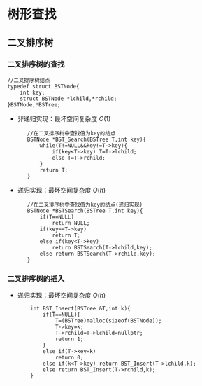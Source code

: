 # 树形查找

## 二叉排序树

### 二叉排序树的查找

    //二叉排序树结点
    typedef struct BSTNode{
        int key;
        struct BSTNode *lchild,*rchild;
    }BSTNode,*BSTree;

- 非递归实现：最坏空间复杂度 $O(1)$
    
         //在二叉排序树中查找值为key的结点
         BSTNode *BST_Search(BSTree T,int key){
             while(T!=NULL&&key!=T->key){
                 if(key<T->key) T=T->lchild;
                 else T=T->rchild;
             }
             return T;
         }

- 递归实现：最坏空间复杂度 $O(h)$

         //在二叉排序树中查找值为key的结点(递归实现)
         BSTNode *BSTSearch(BSTree T,int key){
             if(T==NULL)
                 return NULL;
             if(key==T->key)
                 return T;
             else if(key<T->key)
                 return BSTSearch(T->lchild,key);
             else return BSTSearch(T->rchild,key);
         }

### 二叉排序树的插入

- 递归实现：最坏空间复杂度 $O(h)$

          int BST_Insert(BSTree &T,int k){
              if(T==NULL){
                  T=(BSTree)malloc(sizeof(BSTNode));
                  T->key=k;
                  T->rchild=T->lchild=nullptr;
                  return 1;
              }
              else if(T->key=k)
                  return 0;
              else if(k<T->key) return BST_Insert(T->lchild,k);
              else return BST_Insert(T->rchild,k);
          }
